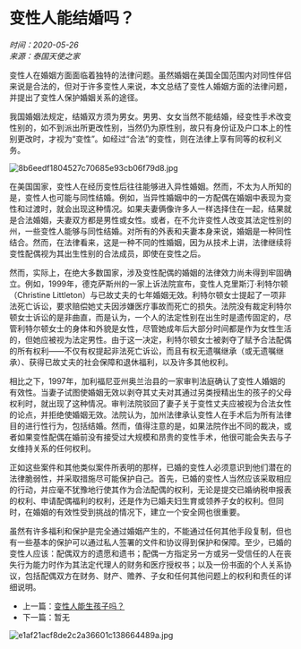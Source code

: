 # 变性人能结婚吗？

_时间：2020-05-26_  
_来源：泰国天使之家_

变性人在婚姻方面面临着独特的法律问题。虽然婚姻在美国全国范围内对同性伴侣来说是合法的，但对于许多变性人来说，本文总结了变性人婚姻方面的法律问题，并提出了变性人保护婚姻关系的途径。

我国婚姻法规定，结婚双方须为男女。男男、女女当然不能结婚，经变性手术改变性别的，如不到派出所更改性别，当然仍为原性别，故只有身份证及户口本上的性别更改时，才视为“变性”。如经过“合法”的变性，则在法律上享有同等的权利义务。

![8b6eedf1804527c70685e93cb06f79d8.jpg](/uploads/ueditor/20200526/8b6eedf1804527c70685e93cb06f79d8.jpg)

在美国国家，变性人在经历变性后往往能够进入异性婚姻。然而，不太为人所知的是，变性人也可能与同性结婚。例如，当异性婚姻中的一方配偶在婚姻中表现为变性和过渡时，就会出现这种情况。如果夫妻俩像许多人一样选择住在一起，结果就是合法婚姻，夫妻双方都是男性或女性。或者，在不允许变性人改变其法定性别的州，一些变性人能够与同性结婚。对所有的外表和夫妻本身来说，婚姻是一种同性结合。然而，在法律看来，这是一种不同的性婚姻，因为从技术上讲，法律继续将变性配偶视为其出生性别的合法成员，即使在变性之后。

然而，实际上，在绝大多数国家，涉及变性配偶的婚姻的法律效力尚未得到牢固确立。例如，1999年，德克萨斯州的一家上诉法院宣布，变性人克里斯汀·利特尔顿（Christine Littleton）与已故丈夫的七年婚姻无效。利特尔顿女士提起了一项非法死亡诉讼，要求赔偿她丈夫因涉嫌医疗事故而死亡的损失。法院没有裁定利特尔顿女士诉讼的是非曲直，而是认为，一个人的法定性别在出生时是遗传固定的，尽管利特尔顿女士的身体和外貌是女性，尽管她成年后大部分时间都是作为女性生活的，但她应被视为法定男性。由于这一决定，利特尔顿女士被剥夺了赋予合法配偶的所有权利——不仅有权提起非法死亡诉讼，而且有权无遗嘱继承（或无遗嘱继承）、获得已故丈夫的社会保障和退休福利，以及许多其他权利。

相比之下，1997年，加利福尼亚州奥兰治县的一家审判法庭确认了变性人婚姻的有效性。当妻子试图使婚姻无效以剥夺其丈夫对其通过另类授精出生的孩子的父母权利时，就出现了这种情况。审判法院驳回了妻子关于变性丈夫应被视为合法女性的论点，并拒绝使婚姻无效。法院认为，加州法律承认变性人在手术后为所有法律目的进行性行为，包括结婚。然而，值得注意的是，如果法院作出不同的裁决，或者如果变性配偶在婚前没有接受过大规模和昂贵的变性手术，他很可能会失去与子女维持关系的任何权利。

正如这些案件和其他类似案件所表明的那样，已婚的变性人必须意识到他们潜在的法律脆弱性，并采取措施尽可能保护自己。首先，已婚的变性人当然应该采取相应的行动，并应毫不犹豫地行使其作为合法配偶的权利，无论是提交已婚纳税申报表的权利、申请配偶福利的权利，还是作为已婚夫妇生育或领养子女的权利。但同时，在婚姻的有效性受到挑战的情况下，建立一个安全网也很重要。

虽然有许多福利和保护是完全通过婚姻产生的，不能通过任何其他手段复制，但也有一些基本的保护可以通过私人签署的文件和协议得到保护和保障。至少，已婚的变性人应该：配偶双方的遗愿和遗书；配偶一方指定另一方或另一受信任的人在丧失行为能力时作为其法定代理人的财务和医疗授权书；以及一份书面的个人关系协议，包括配偶双方在财务、财产、赡养、子女和任何其他问题上的权利和责任的详细说明。

- 上一篇：[变性人能生孩子吗？](/shiguanzhishi/398.html)
- 下一篇：暂无

![e1af21acf8de2c2a36601c138664489a.jpg](/uploads/allimg/20190126/e1af21acf8de2c2a36601c138664489a.jpg)